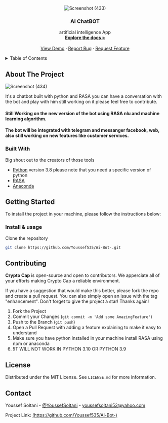 <div id="top"></div>

<!-- PROJECT LOGO -->
<br />
<div align="center">

  <a href="https://github.com/Youssef535/Ai-Bot-"></a>
  ![Screenshot (433)](https://user-images.githubusercontent.com/82522735/205445239-e146dae7-1d77-48cd-9803-f532132ce432.png)
  <h3 align="center">AI ChatBOT</h3>

  <p align="center">
     artificial intelligence App 
    <br />
    <a href="https://rasa.com/docs/"><strong>Explore the docs »</strong></a>
    <br />
    <br />
    <a href="">View Demo</a>
    ·
    <a href='https://github.com/Youssef535/Ai-Bot-/issues'>Report Bug</a>
    ·
    <a href="https://github.com/Youssef535/Ai-Bot-/pulls">Request Feature</a>
  </p>
</div>

<!-- TABLE OF CONTENTS -->
<details>
  <summary>Table of Contents</summary>
  <ol>
    <li>
      <a href="#about-the-project">About The Project</a>
      <ul>
        <li><a href="#built-with">Built With</a></li>
      </ul>
    </li>
    <li>
      <a href="#structure">Structure</a>
    </li>
    <li>
      <a href="#getting-started">Getting Started</a>
      <ul>
        <li><a href="#installation">Installation & usage</a></li>
      </ul>
    </li>
    <li><a href="#contributing">Contributing</a></li>
    <li><a href="#license">License</a></li>
    <li><a href="#contact">Contact</a></li>
  </ol>
</details>

<!-- ABOUT THE PROJECT -->
## About The Project
![Screenshot (434)](https://user-images.githubusercontent.com/82522735/205445175-be3dde55-1d0b-4a3a-8ca0-35916c21cf35.png)


It's a chatbot built with python and RASA you can have a conversation with the bot and play with him still working on it please feel free to contribute.
#### Still Working on the new version of the bot using RASA nlu and machine learning algorithm.
#### The bot will be integrated with telegram and messanger facebook, web, also still working on new features like customer services.
### Built With

Big shout out to the creators of those tools

* [Python](https://www.python.org/) version 3.8 please note that you need a specific version of python
* [RASA](https://rasa.com/docs/)
* [Anaconda](https://www.anaconda.com/)



<!-- GETTING STARTED -->
## Getting Started

To install the project in your machine, please follow the instructions below:

### Install & usage

Clone the repository
  ```sh
  git clone https://github.com/Youssef535/Ai-Bot-.git
  ```
  
<!-- CONTRIBUTING -->
## Contributing

**Crypto Cap** is open-source and open to contributors. We apperciate all of your efforts making Crypto Cap a reliable environment.

If you have a suggestion that would make this better, please fork the repo and create a pull request. You can also simply open an issue with the tag "enhancement".
Don't forget to give the project a star! Thanks again!

1. Fork the Project
3. Commit your Changes (`git commit -m 'Add some AmazingFeature'`)
4. Push to the Branch (`git push`)
5. Open a Pull Request with adding a feature explaining to make it easy to understand
6. Make sure you have python installed in your machine install RASA using npm or anaconda 
7.  !IT WILL NOT WORK IN PYTHON 3.10 OR PYTHON 3.9

<!-- LICENSE -->
## License

Distributed under the MIT License. See `LICENSE.md` for more information.

<!-- CONTACT -->
## Contact

Youssef Soltani - [@YoussefSoltani](https://twitter.com/Youssef60459694) - youssefsoltani53@yahoo.com

Project Link: [(https://github.com/Youssef535/Ai-Bot-)](https://github.com/Youssef535/Ai-Bot-)
